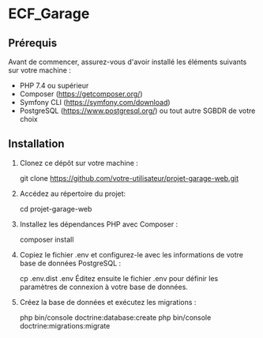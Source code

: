 # ECF_Garage

## Prérequis

Avant de commencer, assurez-vous d'avoir installé les éléments suivants sur votre machine :

- PHP 7.4 ou supérieur
- Composer (https://getcomposer.org/)
- Symfony CLI (https://symfony.com/download)
- PostgreSQL (https://www.postgresql.org/) ou tout autre SGBDR de votre choix

## Installation

1. Clonez ce dépôt sur votre machine :
  
   git clone https://github.com/votre-utilisateur/projet-garage-web.git

2. Accédez au répertoire du projet:

   cd projet-garage-web

3. Installez les dépendances PHP avec Composer :

   composer install

4. Copiez le fichier .env et configurez-le avec les informations de votre base de données PostgreSQL :

   cp .env.dist .env
   Éditez ensuite le fichier .env pour définir les paramètres de connexion à votre base de données.

5. Créez la base de données et exécutez les migrations :
   
   php bin/console doctrine:database:create
   php bin/console doctrine:migrations:migrate

6. Démarrez le serveur de développement Symfony :
   
   symfony server:start


Accès au Back-Office (Administration)

Pour accéder au back-office du site en tant qu'administrateur, suivez ces étapes :

Se reporter au dossier pour explications.

Accédez à la page de connexion : http://localhost:8000/login

Connectez-vous avec les identifiants par défaut :

Nom d'utilisateur : admin
Mot de passe : admin
Une fois connecté, vous aurez accès aux fonctionnalités d'administration.
